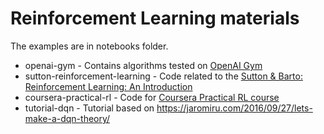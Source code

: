# Reinforcement Learning materials

The examples are in notebooks folder.

  * openai-gym - Contains algorithms tested on [OpenAI Gym](https://gym.openai.com/)
  * sutton-reinforcement-learning - Code related to the [Sutton & Barto: Reinforcement Learning: An Introduction](http://incompleteideas.net/book/the-book-2nd.html)
  * coursera-practical-rl - Code for [Coursera Practical RL course](https://www.coursera.org/learn/practical-rl)
  * tutorial-dqn - Tutorial based on https://jaromiru.com/2016/09/27/lets-make-a-dqn-theory/
  

